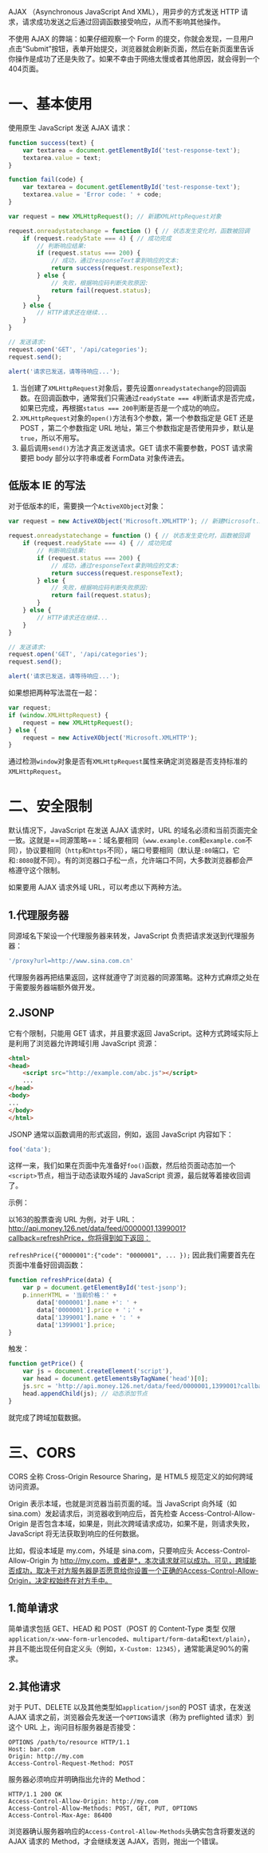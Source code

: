 AJAX （Asynchronous JavaScript And XML），用异步的方式发送 HTTP 请求，请求成功发送之后通过回调函数接受响应，从而不影响其他操作。

不使用 AJAX 的弊端：如果仔细观察一个 Form 的提交，你就会发现，一旦用户点击“Submit”按钮，表单开始提交，浏览器就会刷新页面，然后在新页面里告诉你操作是成功了还是失败了。如果不幸由于网络太慢或者其他原因，就会得到一个404页面。  

# 一、基本使用

使用原生 JavaScript 发送 AJAX 请求：

```javascript
function success(text) {
    var textarea = document.getElementById('test-response-text');
    textarea.value = text;
}

function fail(code) {
    var textarea = document.getElementById('test-response-text');
    textarea.value = 'Error code: ' + code;
}

var request = new XMLHttpRequest(); // 新建XMLHttpRequest对象

request.onreadystatechange = function () { // 状态发生变化时，函数被回调
    if (request.readyState === 4) { // 成功完成
        // 判断响应结果:
        if (request.status === 200) {
            // 成功，通过responseText拿到响应的文本:
            return success(request.responseText);
        } else {
            // 失败，根据响应码判断失败原因:
            return fail(request.status);
        }
    } else {
        // HTTP请求还在继续...
    }
}

// 发送请求:
request.open('GET', '/api/categories');
request.send();

alert('请求已发送，请等待响应...');
```

1. 当创建了`XMLHttpRequest`对象后，要先设置`onreadystatechange`的回调函数。在回调函数中，通常我们只需通过`readyState === 4`判断请求是否完成，如果已完成，再根据`status === 200`判断是否是一个成功的响应。
2. `XMLHttpRequest`对象的`open()`方法有3个参数，第一个参数指定是 GET 还是 POST ，第二个参数指定 URL 地址，第三个参数指定是否使用异步，默认是`true`，所以不用写。
3. 最后调用`send()`方法才真正发送请求。GET 请求不需要参数，POST 请求需要把 body 部分以字符串或者 FormData 对象传进去。

## 低版本 IE 的写法

对于低版本的IE，需要换一个`ActiveXObject`对象：

```javascript
var request = new ActiveXObject('Microsoft.XMLHTTP'); // 新建Microsoft.XMLHTTP对象

request.onreadystatechange = function () { // 状态发生变化时，函数被回调
    if (request.readyState === 4) { // 成功完成
        // 判断响应结果:
        if (request.status === 200) {
            // 成功，通过responseText拿到响应的文本:
            return success(request.responseText);
        } else {
            // 失败，根据响应码判断失败原因:
            return fail(request.status);
        }
    } else {
        // HTTP请求还在继续...
    }
}

// 发送请求:
request.open('GET', '/api/categories');
request.send();

alert('请求已发送，请等待响应...');
```

如果想把两种写法混在一起：

```javascript
var request;
if (window.XMLHttpRequest) {
    request = new XMLHttpRequest();
} else {
    request = new ActiveXObject('Microsoft.XMLHTTP');
}
```

通过检测`window`对象是否有`XMLHttpRequest`属性来确定浏览器是否支持标准的`XMLHttpRequest`。

# 二、安全限制

默认情况下，JavaScript 在发送 AJAX 请求时，URL 的域名必须和当前页面完全一致。这就是==同源策略==：域名要相同（`www.example.com`和`example.com`不同），协议要相同（`http`和`https`不同），端口号要相同（默认是`:80`端口，它和`:8080`就不同）。有的浏览器口子松一点，允许端口不同，大多数浏览器都会严格遵守这个限制。

如果要用 AJAX 请求外域 URL，可以考虑以下两种方法。

## 1.代理服务器

同源域名下架设一个代理服务器来转发，JavaScript 负责把请求发送到代理服务器：

```javascript
'/proxy?url=http://www.sina.com.cn'
```

代理服务器再把结果返回，这样就遵守了浏览器的同源策略。这种方式麻烦之处在于需要服务器端额外做开发。

## 2.JSONP

它有个限制，只能用 GET 请求，并且要求返回 JavaScript。这种方式跨域实际上是利用了浏览器允许跨域引用 JavaScript 资源：

```html
<html>
<head>
    <script src="http://example.com/abc.js"></script>
    ...
</head>
<body>
...
</body>
</html>
```

JSONP 通常以函数调用的形式返回，例如，返回 JavaScript 内容如下：

```javascript
foo('data');
```

这样一来，我们如果在页面中先准备好`foo()`函数，然后给页面动态加一个`<script>`节点，相当于动态读取外域的 JavaScript 资源，最后就等着接收回调了。

示例：

以163的股票查询 URL 为例，对于 URL：http://api.money.126.net/data/feed/0000001,1399001?callback=refreshPrice，你将得到如下返回：

`refreshPrice({"0000001":{"code": "0000001", ... });`
因此我们需要首先在页面中准备好回调函数：

```javascript
function refreshPrice(data) {
    var p = document.getElementById('test-jsonp');
    p.innerHTML = '当前价格：' +
        data['0000001'].name +': ' + 
        data['0000001'].price + '；' +
        data['1399001'].name + ': ' +
        data['1399001'].price;
}
```

触发：

```javascript
function getPrice() {
    var js = document.createElement('script'),
    var head = document.getElementsByTagName('head')[0];
    js.src = 'http://api.money.126.net/data/feed/0000001,1399001?callback=refreshPrice';
    head.appendChild(js); // 动态添加节点
}
```


就完成了跨域加载数据。

# 三、CORS

CORS 全称 Cross-Origin Resource Sharing，是 HTML5 规范定义的如何跨域访问资源。

Origin 表示本域，也就是浏览器当前页面的域。当 JavaScript 向外域（如 sina.com）发起请求后，浏览器收到响应后，首先检查 Access-Control-Allow-Origin 是否包含本域，如果是，则此次跨域请求成功，如果不是，则请求失败，JavaScript 将无法获取到响应的任何数据。

比如，假设本域是 my.com，外域是 sina.com，只要响应头 Access-Control-Allow-Origin 为 http://my.com，或者是*，本次请求就可以成功。可见，跨域能否成功，取决于对方服务器是否愿意给你设置一个正确的Access-Control-Allow-Origin，决定权始终在对方手中。

## 1.简单请求

简单请求包括 GET、HEAD 和 POST（POST 的 Content-Type 类型
仅限`application/x-www-form-urlencoded`、`multipart/form-data`和`text/plain`），并且不能出现任何自定义头（例如，`X-Custom: 12345`），通常能满足90%的需求。

## 2.其他请求

对于 PUT、DELETE 以及其他类型如`application/json`的 POST 请求，在发送 AJAX 请求之前，浏览器会先发送一个`OPTIONS`请求（称为 preflighted 请求）到这个 URL 上，询问目标服务器是否接受：

```http
OPTIONS /path/to/resource HTTP/1.1
Host: bar.com
Origin: http://my.com
Access-Control-Request-Method: POST
```

服务器必须响应并明确指出允许的 Method：

```http
HTTP/1.1 200 OK
Access-Control-Allow-Origin: http://my.com
Access-Control-Allow-Methods: POST, GET, PUT, OPTIONS
Access-Control-Max-Age: 86400
```

浏览器确认服务器响应的`Access-Control-Allow-Methods`头确实包含将要发送的 AJAX 请求的 Method，才会继续发送 AJAX，否则，抛出一个错误。

